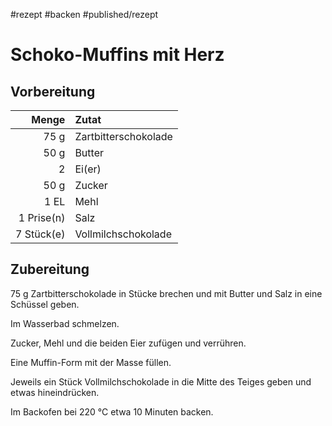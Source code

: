 #rezept #backen #published/rezept  

# Schoko-Muffins mit Herz

## Vorbereitung

|    Menge        |   Zutat                    |
| -------:|:------------- |
| 75 g       | Zartbitterschokolade |
| 50 g       | Butter               |
| 2          | Ei(er)               |
| 50 g       | Zucker               |
| 1 EL       | Mehl                 |
| 1 Prise(n) | Salz                 |
| 7 Stück(e) | Vollmilchschokolade  |

## Zubereitung

 75 g Zartbitterschokolade in Stücke brechen und mit Butter und Salz in eine Schüssel geben.
 
 Im Wasserbad schmelzen. 
 
 Zucker, Mehl und die beiden Eier zufügen und verrühren.
 
Eine Muffin-Form mit der Masse füllen. 

Jeweils ein Stück Vollmilchschokolade in die Mitte des Teiges geben und etwas hineindrücken. 

Im Backofen bei 220 °C etwa 10 Minuten backen.

